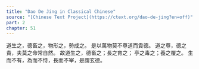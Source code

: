 ```yaml
---
title: "Dao De Jing in Classical Chinese"
source: "[Chinese Text Project](https://ctext.org/dao-de-jing?en=off)"
part: 2
chapter: 51
---
```

道生之，德畜之，物形之，勢成之。
是以萬物莫不尊道而貴德。
道之尊，德之貴，夫莫之命常自然。
故道生之，德畜之；長之育之；
亭之毒之；養之覆之。
生而不有，為而不恃，長而不宰，是謂玄德。